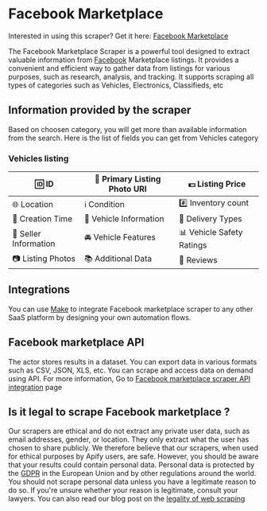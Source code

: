 # Facebook Marketplace 
Interested in using this scraper? Get it here: [Facebook Marketplace](https://apify.com/curious_coder/facebook-marketplace?fpr=ve081&fp_sid=github_facebook-marketplace)

The Facebook Marketplace Scraper is a powerful tool designed to extract valuable information from [Facebook](https://facebook.com) Marketplace listings. It provides a convenient and efficient way to gather data from listings for various purposes, such as research, analysis, and tracking.
It supports scraping all types of categories such as Vehicles, Electronics, Classifieds, etc

## Information provided by the scraper 
Based on choosen category, you will get more than available information from the search. Here is the list of fields you can get from Vehicles category

### Vehicles listing
| 🆔 ID                         | 📸 Primary Listing Photo URI   | 💵 Listing Price             |
| ----------------------------- | ------------------------------ | --------------------------- | 
| 🌐 Location                   | ℹ️ Condition  		 | #️⃣ Inventory count 		 |
| 📅 Creation Time              | 🚗 Vehicle Information         | 🚚 Delivery Types            |
| 👤 Seller Information         | 🚘 Vehicle Features            | 📊 Vehicle Safety Ratings    |
| 📷 Listing Photos             | 📚 Additional Data             | 💬 Reviews 			|



## Integrations
You can use [Make](https://www.make.com/en/register?pc=growthhack) to integrate Facebook marketplace scraper to any other SaaS platform by designing your own automation flows.

## Facebook marketplace API

The actor stores results in a dataset. You can export data in various formats such as CSV, JSON, XLS, etc. 
You can scrape and access data on demand using API. For more information, Go to [Facebook marketplace scraper API integration](https://apify.com/curious_coder/facebook-marketplace/api/endpoints) page

## Is it legal to scrape Facebook marketplace ?
Our scrapers are ethical and do not extract any private user data, such as email addresses, gender, or location. They only extract what the user has chosen to share publicly. We therefore believe that our scrapers, when used for ethical purposes by Apify users, are safe. 
However, you should be aware that your results could contain personal data. Personal data is protected by the [GDPR](https://docs.apify.com/academy/get-most-of-actors/actor-readme#:~:text=protected%20by%20the-,GDPR,-in%20the%20European) in the European Union and by other regulations around the world. 
You should not scrape personal data unless you have a legitimate reason to do so. If you're unsure whether your reason is legitimate, consult your lawyers. You can also read our blog post on the [legality of web scraping](https://blog.apify.com/is-web-scraping-legal/)
